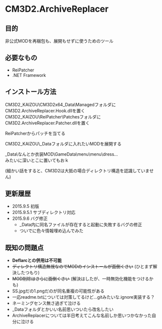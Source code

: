 # CM3D2.ArchiveReplacer

## 目的
非公式MODを再梱包も、展開もせずに使うためのツール

## 必要なもの
- ReiPatcher
- .NET Framework

## インストール方法
CM3D2_KAIZOU\\CM3D2x64_Data\\ManagedフォルダにCM3D2.ArchiveReplacer.Hook.dllを置く  
CM3D2_KAIZOU\\ReiPatcher\\PatchesフォルダにCM3D2.ArchiveReplacer.Patcher.dllを置く  

ReiPatcherからパッチを当てる

CM3D2_KAIZOU\\\_Dataフォルダに入れたいMODを展開する

\_Data\\なんとか衣装MOD\\GameData\\menu\\menu\\dress...  
みたいに深いとこに置いてもおｋ

(細かい話をすると、CM3D2は大抵の場合ディレクトリ構造を認識していません)

## 更新履歴
- 2015.9.5 初版
- 2015.9.5.1 サブディレクトリ対応
- 2015.9.6 バグ修正
  - \_Data内に同名ファイルが存在すると起動に失敗するバグの修正
  - ついでに色々情報埋め込んでみた

## 既知の問題点
- **Deflarcとの併用は不可能**
- ~~ディレクトリ構造無視なのでMODのインストールが面倒くさい~~ (ひとまず解決したつもり)
- ~~MOD削除はさらに面倒くさい~~ (解決はしたが、一時無効化機能をつけるかも)
- SS.jpgだの1.pngだのが同名重複の可能性がある
 - 一応readme.txtについては対策してるけど…gitみたいな.ignore実装する？
- ネーミングセンス無さ過ぎて泣ける
 - \_Dataフォルダとかいい名前思いついたら改名したい
 - ArchiveReplacerについては半日考えてこんな名前しか思いつかなかった自分に泣ける
